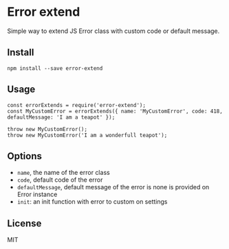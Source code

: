 ﻿# Error extend

Simple way to extend JS Error class with custom code or default message.

## Install

```
npm install --save error-extend
```

## Usage

```
const errorExtends = require('error-extend');
const MyCustomError = errorExtends({ name: 'MyCustomError', code: 418, defaultMessage: 'I am a teapot' });

throw new MyCustomError();
throw new MyCustomError('I am a wonderfull teapot');
```

## Options

- ```name```, the name of the error class
- ```code```, default code of the error
- ```defaultMessage```, default message of the error is none is provided on Error instance
- ```init```: an init function with error to custom on settings

## License

MIT

